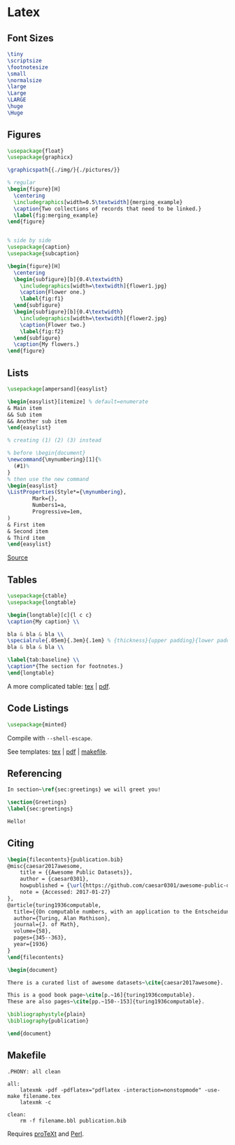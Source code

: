 
# Latex

## Font Sizes

```latex
\tiny
\scriptsize
\footnotesize
\small
\normalsize
\large
\Large
\LARGE
\huge
\Huge
```

## Figures

```latex
\usepackage{float}
\usepackage{graphicx}

\graphicspath{{./img/}{./pictures/}}

% regular
\begin{figure}[H]
  \centering
  \includegraphics[width=0.5\textwidth]{merging_example}
  \caption{Two collections of records that need to be linked.}
  \label{fig:merging_example}
\end{figure}


% side by side
\usepackage{caption}
\usepackage{subcaption}

\begin{figure}[H]
  \centering
  \begin{subfigure}[b]{0.4\textwidth}
    \includegraphics[width=\textwidth]{flower1.jpg}
    \caption{Flower one.}
    \label{fig:f1}
  \end{subfigure}
  \begin{subfigure}[b]{0.4\textwidth}
    \includegraphics[width=\textwidth]{flower2.jpg}
    \caption{Flower two.}
    \label{fig:f2}
  \end{subfigure}
  \caption{My flowers.}
\end{figure}
```

## Lists

```latex
\usepackage[ampersand]{easylist}

\begin{easylist}[itemize] % default=enumerate
& Main item
&& Sub item
&& Another sub item
\end{easylist}

% creating (1) (2) (3) instead

% before \begin{document}
\newcommand{\mynumbering}[1]{%
  (#1)%
}
% then use the new command
\begin{easylist}
\ListProperties(Style*={\mynumbering},
        Mark={},
        Numbers1=a,
        Progressive=1em,
)
& First item
& Second item
& Third item
\end{easylist}
```
[Source](https://en.wikibooks.org/wiki/LaTeX/List_Structures#Easylist_package)

## Tables
```latex
\usepackage{ctable}
\usepackage{longtable}

\begin{longtable}[c]{l c c}
\caption{My caption} \\

bla & bla & bla \\
\specialrule{.05em}{.3em}{.1em} % {thickness}{upper padding}{lower padding}
bla & bla & bla \\

\label{tab:baseline} \\
\caption*{The section for footnotes.}
\end{longtable}
```

A more complicated table: [tex](https://github.com/r0f1/latexhelp/blob/master/templates/table1.tex) | [pdf](https://github.com/r0f1/latexhelp/blob/master/templates/table1.pdf). 


## Code Listings
```latex
\usepackage{minted}
```
Compile with `--shell-escape`.

See templates: [tex](https://github.com/r0f1/latexhelp/blob/master/templates/code_highlighting.tex) | [pdf](https://github.com/r0f1/latexhelp/blob/master/templates/code_highlighting.pdf) | [makefile](https://github.com/r0f1/latexhelp/blob/master/templates/makefile).

## Referencing

```latex
In section~\ref{sec:greetings} we will greet you!

\section{Greetings}
\label{sec:greetings}

Hello!
```

## Citing
 
```latex
\begin{filecontents}{publication.bib}
@misc{caesar2017awesome,
	title = {{Awesome Public Datasets}},
	author = {caesar0301},
	howpublished = {\url{https://github.com/caesar0301/awesome-public-datasets}},
	note = {Accessed: 2017-01-27}
},
@article{turing1936computable,
  title={{On computable numbers, with an application to the Entscheidungsproblem}},
  author={Turing, Alan Mathison},
  journal={J. of Math},
  volume={58},
  pages={345--363},
  year={1936}
}
\end{filecontents}

\begin{document}

There is a curated list of awesome datasets~\cite{caesar2017awesome}.

This is a good book page~\cite[p.~16]{turing1936computable}. 
These are also pages~\cite[pp.~150--153]{turing1936computable}.

\bibliographystyle{plain}
\bibliography{publication}

\end{document}
```

## Makefile

```make
.PHONY: all clean

all:
	latexmk -pdf -pdflatex="pdflatex -interaction=nonstopmode" -use-make filename.tex
	latexmk -c

clean:
	rm -f filename.bbl publication.bib
```
Requires [proTeXt](https://www.tug.org/protext/) and [Perl](https://www.activestate.com/activeperl/downloads).
